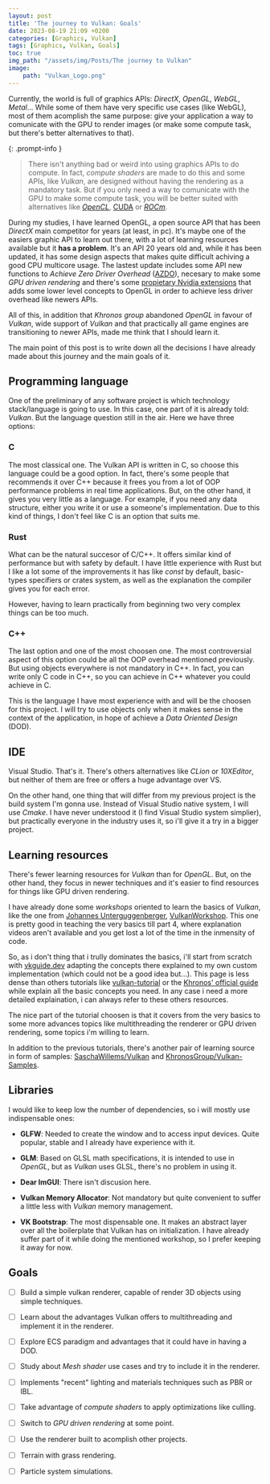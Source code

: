 ```yaml
---
layout: post
title: 'The journey to Vulkan: Goals'
date: 2023-08-19 21:09 +0200
categories: [Graphics, Vulkan]
tags: [Graphics, Vulkan, Goals]
toc: true
img_path: "/assets/img/Posts/The journey to Vulkan"
image: 
    path: "Vulkan_Logo.png"
---
```


Currently, the world is full of graphics APIs: *DirectX*, *OpenGL*, *WebGL*, *Metal*... While some of them have very specific use cases (like WebGL), most of them acomplish the same purpose: give your application a way to comunicate with the GPU to render images (or make some compute task, but there's better alternatives to that). 

{: .prompt-info }

> There isn't anything bad or weird into using graphics APIs to do compute. In fact, *compute shaders* are made to do this and some APIs, like *Vulkan*, are designed without having the rendering as a mandatory task. But if you only need a way to comunicate with the GPU to make some compute task, you will be better suited with alternatives like [*OpenCL*](https://www.khronos.org/opencl/), [CUDA](https://developer.nvidia.com/cuda-toolkit) or [*ROCm*](https://www.amd.com/es/graphics/servers-solutions-rocm).

During my studies, I have learned OpenGL, a open source API that has been *DirectX* main competitor for years (at least, in pc). It's maybe one of the easiers graphic API to learn out there, with a lot of learning resources available but it **has a problem**. It's an API 20 years old and, while it has been updated, it has some design aspects that makes quite difficult achiving a good CPU multicore usage. The lastest update includes some API new functions to *Achieve Zero Driver Overhead* ([AZDO](https://www.khronos.org/assets/uploads/developers/library/2014-gdc/Khronos-OpenGL-Efficiency-GDC-Mar14.pdf)), necesary to make some *GPU driven rendering* and there's some [propietary Nvidia extensions](https://on-demand.gputechconf.com/siggraph/2015/presentation/SIG1512-Tristan-Lorach.pdf) that adds some lower level concepts to OpenGL in order to achieve less driver overhead like newers APIs. 

All of this, in addition that *Khronos group* abandoned *OpenGL* in favour of *Vulkan*, wide support of *Vulkan* and that practically all game engines are transitioning to newer APIs, made me think that I should learn it.

The main point of this post is to write down all the decisions I have already made about this journey and the main goals of it. 

## Programming language

One of the preliminary of any software project is which technology stack/language is going to use. In this case, one part of it is already told: *Vulkan*. But the language question still in the air. Here we have three options: 

### C

The most classical one. The Vulkan API is written in C, so choose this language could be a good option. In fact, there's some people that recommends it over C++ because it frees you from a lot of OOP performance problems in real time applications. But, on the other hand, it gives you very little as a language. For example, if you need any data structure, either you write it or use a someone's implementation. Due to this kind of things, I don't feel like C is an option that suits me.

### Rust

What can be the natural succesor of C/C++. It offers similar kind of performance but with safety by default. I have little experience with Rust but I like a lot some of the improvements it has like *const* by default, basic-types specifiers or crates system, as well as the explanation the compiler gives you for each error. 

However, having to learn practically from beginning two very complex things can be too much. 

### C++

The last option and one of the most choosen one. The most controversial aspect of this option could be all the OOP overhead mentioned previously. But using objects everywhere is not mandatory in C++. In fact, you can write only C code in C++, so you can achieve in C++ whatever you could achieve in C. 

This is the language I have most experience with and will be the choosen for this project. I will try to use objects only when it makes sense in the context of the application, in hope of achieve a *Data Oriented Design* (DOD).

## IDE

Visual Studio. That's it. There's others alternatives like *CLion* or *10XEditor*, but neither of them are free or offers a huge advantage over VS. 

On the other hand, one thing that will differ from my previous project is the build system I'm gonna use. Instead of Visual Studio native system, I will use *Cmake*. I have never understood it (I find Visual Studio system simplier), but practically everyone in the industry uses it, so i'll give it a try in a bigger project. 

## Learning resources

There's fewer learning resources for *Vulkan* than for *OpenGL*. But, on the other hand, they focus in newer techniques and it's easier to find resources for things like GPU driven rendering. 

I have already done some *workshops* oriented to learn the basics of *Vulkan*, like the one from [Johannes Unterguggenberger](https://www.cg.tuwien.ac.at/staff/JohannesUnterguggenberger.html), [VulkanWorkshop](https://github.com/cg-tuwien/VulkanWorkshop). This one is pretty good in teaching the very basics till part 4, where explanation videos aren't available and you get lost a lot of the time in the inmensity of code. 

So, as i don't thing that i trully dominates the basics, i'll start from scratch with [vkguide.dev](https://vkguide.dev/) adapting the concepts there explained to my own custom implementation (which could not be a good idea but...). This page is less dense than others tutorials like [vulkan-tutorial](https://vulkan-tutorial.com/) or the [Khronos' official guide](https://github.com/KhronosGroup/Vulkan-Guide) while explain all the basic concepts you need. In any case i need a more detailed explaination, i can always refer to these others resources. 

The nice part of the tutorial choosen is that it covers from the very basics to some more advances topics like multithreading the renderer or GPU driven rendering, some topics i'm willing to learn.

In addition to the previous tutorials, there's another pair of learning source in form of samples: [SaschaWillems/Vulkan](https://github.com/SaschaWillems/Vulkan) and [KhronosGroup/Vulkan-Samples](https://github.com/KhronosGroup/Vulkan-Samples).

## Libraries

I would like to keep low the number of dependencies, so i will mostly use indispensable  ones:

- **GLFW**: Needed to create the window and to access input devices. Quite popular, stable and I already have experience with it.

- **GLM**: Based on GLSL math specifications, it is intended to use in *OpenGL*, but as *Vulkan* uses GLSL, there's no problem in using it. 

- **Dear ImGUI**: There isn't discusion here. 

- **Vulkan Memory Allocator**: Not mandatory but quite convenient to suffer a little less with *Vulkan* memory management.

- **VK Bootstrap**: The most dispensable one. It makes an abstract layer over all the boilerplate that Vulkan has on initialization. I have already suffer part of it while doing the mentioned workshop, so I prefer keeping it away for now. 

## Goals

- [ ]  Build a simple vulkan renderer, capable of render 3D objects using simple techniques.

- [ ]  Learn about the advantages Vulkan offers to multithreading and implement it in the renderer.

- [ ]  Explore ECS paradigm and advantages that it could have in having a DOD.

- [ ]  Study about *Mesh shader* use cases and try to include it in the renderer. 

- [ ]  Implements "recent" lighting and materials techniques such as PBR or IBL.

- [ ]  Take advantage of *compute shaders* to apply optimizations like culling.

- [ ]  Switch to *GPU driven rendering* at some point.

- [ ]  Use the renderer built to acomplish other projects.
  
  - [ ]  Terrain with grass rendering.
  
  - [ ]  Particle system simulations.

